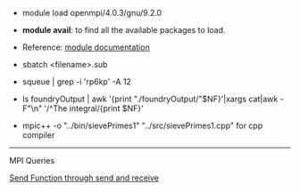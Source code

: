 * module load openmpi/4.0.3/gnu/9.2.0

* **module avail**: to find all the available packages to load.

* Reference: [module documentation](https://curc.readthedocs.io/en/latest/compute/modules.html)

* sbatch \<filename\>.sub

* squeue | grep -i 'rp6kp' -A 12

* ls foundryOutput | awk '{print "./foundryOutput/"$NF}'|xargs cat|awk -F"\n" '/^The integral/{print $NF}'

* mpic++ -o "../bin/sievePrimes1" "../src/sievePrimes1.cpp" for cpp compiler

---
MPI Queries

[Send Function through send and receive](https://stackoverflow.com/questions/35868050/mpi-broadcast-variable-of-auto-type)
